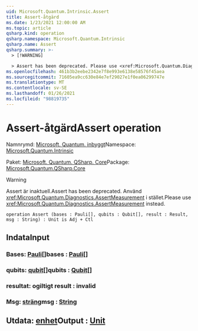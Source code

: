 ```yaml
---
uid: Microsoft.Quantum.Intrinsic.Assert
title: Assert-åtgärd
ms.date: 1/23/2021 12:00:00 AM
ms.topic: article
qsharp.kind: operation
qsharp.namespace: Microsoft.Quantum.Intrinsic
qsharp.name: Assert
qsharp.summary: >-
  > [!WARNING]

  > Assert has been deprecated. Please use <xref:Microsoft.Quantum.Diagnostics.AssertMeasurement> instead.
ms.openlocfilehash: 461b3b2eebe2342e7f8e993e6138e58576f45aea
ms.sourcegitcommit: 71605ea9cc630e84e7ef29027e1f0ea06299747e
ms.translationtype: MT
ms.contentlocale: sv-SE
ms.lasthandoff: 01/26/2021
ms.locfileid: "98819735"
---
```

# <a name="assert-operation"></a><span data-ttu-id="7f2dd-102">Assert-åtgärd</span><span class="sxs-lookup"><span data-stu-id="7f2dd-102">Assert operation</span></span>

<span data-ttu-id="7f2dd-103">Namnrymd: [Microsoft. Quantum. inbyggt](xref:Microsoft.Quantum.Intrinsic)</span><span class="sxs-lookup"><span data-stu-id="7f2dd-103">Namespace: [Microsoft.Quantum.Intrinsic](xref:Microsoft.Quantum.Intrinsic)</span></span>

<span data-ttu-id="7f2dd-104">Paket: [Microsoft. Quantum. QSharp. Core](https://nuget.org/packages/Microsoft.Quantum.QSharp.Core)</span><span class="sxs-lookup"><span data-stu-id="7f2dd-104">Package: [Microsoft.Quantum.QSharp.Core](https://nuget.org/packages/Microsoft.Quantum.QSharp.Core)</span></span>


> [!WARNING]
> <span data-ttu-id="7f2dd-105">Assert är inaktuell.</span><span class="sxs-lookup"><span data-stu-id="7f2dd-105">Assert has been deprecated.</span></span> <span data-ttu-id="7f2dd-106">Använd <xref:Microsoft.Quantum.Diagnostics.AssertMeasurement> i stället.</span><span class="sxs-lookup"><span data-stu-id="7f2dd-106">Please use <xref:Microsoft.Quantum.Diagnostics.AssertMeasurement> instead.</span></span>



```qsharp
operation Assert (bases : Pauli[], qubits : Qubit[], result : Result, msg : String) : Unit is Adj + Ctl
```


## <a name="input"></a><span data-ttu-id="7f2dd-107">Indata</span><span class="sxs-lookup"><span data-stu-id="7f2dd-107">Input</span></span>

### <a name="bases--pauli"></a><span data-ttu-id="7f2dd-108">Bases: [Pauli](xref:microsoft.quantum.lang-ref.pauli)[]</span><span class="sxs-lookup"><span data-stu-id="7f2dd-108">bases : [Pauli](xref:microsoft.quantum.lang-ref.pauli)[]</span></span>




### <a name="qubits--qubit"></a><span data-ttu-id="7f2dd-109">qubits: [qubit](xref:microsoft.quantum.lang-ref.qubit)[]</span><span class="sxs-lookup"><span data-stu-id="7f2dd-109">qubits : [Qubit](xref:microsoft.quantum.lang-ref.qubit)[]</span></span>




### <a name="result--__invalidresult__"></a><span data-ttu-id="7f2dd-110">resultat: __ogiltigt <Result>__</span><span class="sxs-lookup"><span data-stu-id="7f2dd-110">result : __invalid<Result>__</span></span>




### <a name="msg--string"></a><span data-ttu-id="7f2dd-111">Msg: [sträng](xref:microsoft.quantum.lang-ref.string)</span><span class="sxs-lookup"><span data-stu-id="7f2dd-111">msg : [String](xref:microsoft.quantum.lang-ref.string)</span></span>





## <a name="output--unit"></a><span data-ttu-id="7f2dd-112">Utdata: [enhet](xref:microsoft.quantum.lang-ref.unit)</span><span class="sxs-lookup"><span data-stu-id="7f2dd-112">Output : [Unit](xref:microsoft.quantum.lang-ref.unit)</span></span>

